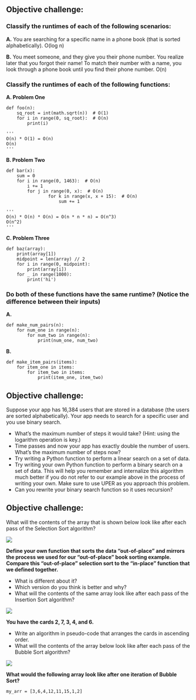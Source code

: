## Objective challenge:

### Classify the runtimes of each of the following scenarios:

**A.** You are searching for a specific name in a phone book (that is sorted alphabetically).
O(log n)

**B.** You meet someone, and they give you their phone number. You realize later that you forgot their name! To match their number with a name, you look through a phone book until you find their phone number.
O(n)

### Classify the runtimes of each of the following functions:

**A. Problem One**
```
def foo(n):
    sq_root = int(math.sqrt(n))  # O(1)
    for i in range(0, sq_root):  # O(n)
        print(i)

'''
O(n) * O(1) = O(n)
O(n)
'''
```

**B. Problem Two**
```
def bar(x):
    sum = 0
    for i in range(0, 1463):  # O(n)
        i += 1
        for j in range(0, x):  # O(n)
                for k in range(x, x + 15):  # O(n)
                    sum += 1

'''
O(n) * O(n) * O(n) = O(n * n * n) = O(n^3)
O(n^2)
'''
```

**C. Problem Three**
```
def baz(array):
    print(array[1])
    midpoint = len(array) // 2
    for i in range(0, midpoint):
        print(array[i])
    for _ in range(1000):
        print('hi')
```

### Do both of these functions have the same runtime? (Notice the difference between their inputs)

**A.**
```
def make_num_pairs(n):
    for num_one in range(n):
        for num_two in range(n):
            print(num_one, num_two)
```

**B.**
```
def make_item_pairs(items):
    for item_one in items:
        for item_two in items:
            print(item_one, item_two)
```

## Objective challenge:

Suppose your app has 16,384 users that are stored in a database (the users are sorted alphabetically). Your app needs to search for a specific user and you use binary search.
- What’s the maximum number of steps it would take? (Hint: using the logarithm operation is key.)
- Time passes and now your app has exactly double the number of users. What’s the maximum number of steps now?
- Try writing a Python function to perform a linear search on a set of data.
- Try writing your own Python function to perform a binary search on a set of data. This will help you remember and internalize this algorithm much better if you do not refer to our example above in the process of writing your own. Make sure to use UPER as you approach this problem.
- Can you rewrite your binary search function so it uses recursion?


## Objective challenge:
What will the contents of the array that is shown below look like after each pass of the Selection Sort algorithm?

![](https://tk-assets.lambdaschool.com/37acef2d-38c3-4479-a7db-582fa68943e1_Resources23.png)

**Define your own function that sorts the data “out-of-place” and mirrors the process we used for our “out-of-place” book sorting example. Compare this “out-of-place” selection sort to the “in-place” function that we defined together.**
- What is different about it?
- Which version do you think is better and why?
- What will the contents of the same array look like after each pass of the Insertion Sort algorithm?

![](https://tk-assets.lambdaschool.com/37acef2d-38c3-4479-a7db-582fa68943e1_Resources23.png)


**You have the cards 2, 7, 3, 4, and 6.**
- Write an algorithm in pseudo-code that arranges the cards in ascending order.
- What will the contents of the array below look like after each pass of the Bubble Sort algorithm?

![](https://tk-assets.lambdaschool.com/37acef2d-38c3-4479-a7db-582fa68943e1_Resources23.png)


**What would the following array look like after one iteration of Bubble Sort?**

```my_arr = [3,6,4,12,11,15,1,2]```
